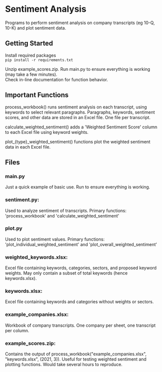 # Sentiment Analysis

Programs to perform sentiment analysis on company transcripts (eg 10-Q, 10-K) and plot sentiment data.

## Getting Started

Install required packages  
`pip install -r requirements.txt`

Unzip example_scores.zip.
Run main.py to ensure everything is working (may take a few minutes).  
Check in-line documentation for function behavior.

## Important Functions

process_workbook() runs sentiment analysis on each transcript, using keywords to select relevant paragraphs. Paragraphs, keywords, sentiment scores, and other data are stored in an Excel file. One file per transcript.

calculate_weighted_sentiment() adds a 'Weighted Sentiment Score' column to each Excel file using keyword weights.

plot_{type}_weighted_sentiment() functions plot the weighted sentiment data in each Excel file.

## Files

### main.py

Just a quick example of basic use. Run to ensure everything is working.

### sentiment.py:

Used to analyze sentiment of transcripts.
Primary functions: 'process_workbook' and 'calculate_weighted_sentiment'

### plot.py

Used to plot sentiment values.
Primary functions: 'plot_individual_weighted_sentiment' and 'plot_overall_weighted_sentiment'

### weighted_keywords.xlsx:

Excel file containing keywords, categories, sectors, and proposed keyword weights. May only contain a subset of total keywords (hence keywords.xlsx).

### keywords.xlsx:

Excel file containing keywords and categories without weights or sectors.

### example_companies.xlsx:

Workbook of company transcripts. One company per sheet, one transcript per column.

### example_scores.zip:

Contains the output of process_workbook("example_companies.xlsx", "keywords.xlsx", (2021, 3)). Useful for testing weighted sentiment and plotting functions. Would take several hours to reproduce.

